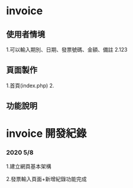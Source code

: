 # invoice
## 使用者情境
 1.可以輸入期別、日期、發票號碼、金額、備註
2.123
## 頁面製作
1.首頁(index.php)
2.
## 功能說明



# invoice 開發紀錄
### 2020 5/8
1.建立網頁基本架構

2.發票輸入頁面+新增紀錄功能完成

